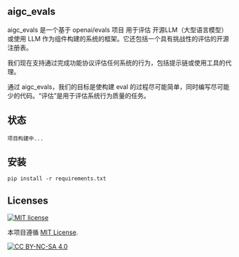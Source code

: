 ## aigc_evals


aigc_evals 是一个基于 openai/evals 项目 用于评估 开源LLM（大型语言模型）或使用 LLM 作为组件构建的系统的框架。它还包括一个具有挑战性的评估的开源注册表。

我们现在支持通过完成功能协议评估任何系统的行为，包括提示链或使用工具的代理。

通过 aigc_evals，我们的目标是使构建 eval 的过程尽可能简单，同时编写尽可能少的代码。“评估”是用于评估系统行为质量的任务。


## 状态
```text
项目构建中...
```

## 安装
```text
pip install -r requirements.txt
```




## Licenses

[![MIT license](https://img.shields.io/badge/License-MIT-blue.svg)](https://lbesson.mit-license.org/)

本项目遵循 [MIT License](https://lbesson.mit-license.org/).

[![CC BY-NC-SA 4.0](https://img.shields.io/badge/License-CC%20BY--NC--SA%204.0-lightgrey.svg)](http://creativecommons.org/licenses/by-nc-sa/4.0/)

